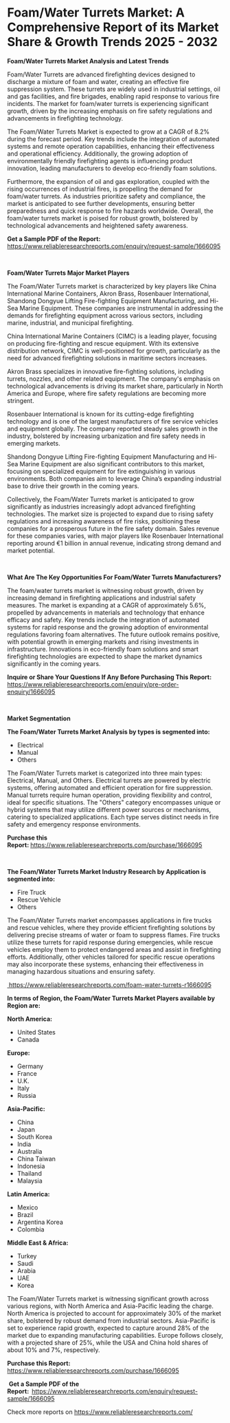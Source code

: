 <p><h1>Foam/Water Turrets Market: A Comprehensive Report of its Market Share & Growth Trends 2025 - 2032</h1></p><p><strong>Foam/Water Turrets Market Analysis and Latest Trends</strong></p>
<p><p>Foam/Water Turrets are advanced firefighting devices designed to discharge a mixture of foam and water, creating an effective fire suppression system. These turrets are widely used in industrial settings, oil and gas facilities, and fire brigades, enabling rapid response to various fire incidents. The market for foam/water turrets is experiencing significant growth, driven by the increasing emphasis on fire safety regulations and advancements in firefighting technology.</p><p>The Foam/Water Turrets Market is expected to grow at a CAGR of 8.2% during the forecast period. Key trends include the integration of automated systems and remote operation capabilities, enhancing their effectiveness and operational efficiency. Additionally, the growing adoption of environmentally friendly firefighting agents is influencing product innovation, leading manufacturers to develop eco-friendly foam solutions.</p><p>Furthermore, the expansion of oil and gas exploration, coupled with the rising occurrences of industrial fires, is propelling the demand for foam/water turrets. As industries prioritize safety and compliance, the market is anticipated to see further developments, ensuring better preparedness and quick response to fire hazards worldwide. Overall, the foam/water turrets market is poised for robust growth, bolstered by technological advancements and heightened safety awareness.</p></p>
<p><strong>Get a Sample PDF of the Report:&nbsp;</strong> <a href="https://www.reliableresearchreports.com/enquiry/request-sample/1666095?utm_campaign=2868&utm_medium=2&utm_source=Github&utm_content=ia&utm_term=27022025&utm_id=foamwater-turrets">https://www.reliableresearchreports.com/enquiry/request-sample/1666095</a></p>
<p>&nbsp;</p>
<p><strong>Foam/Water Turrets Major Market Players</strong></p>
<p><p>The Foam/Water Turrets market is characterized by key players like China International Marine Containers, Akron Brass, Rosenbauer International, Shandong Dongyue Lifting Fire-fighting Equipment Manufacturing, and Hi-Sea Marine Equipment. These companies are instrumental in addressing the demands for firefighting equipment across various sectors, including marine, industrial, and municipal firefighting.</p><p>China International Marine Containers (CIMC) is a leading player, focusing on producing fire-fighting and rescue equipment. With its extensive distribution network, CIMC is well-positioned for growth, particularly as the need for advanced firefighting solutions in maritime sectors increases. </p><p>Akron Brass specializes in innovative fire-fighting solutions, including turrets, nozzles, and other related equipment. The company's emphasis on technological advancements is driving its market share, particularly in North America and Europe, where fire safety regulations are becoming more stringent.</p><p>Rosenbauer International is known for its cutting-edge firefighting technology and is one of the largest manufacturers of fire service vehicles and equipment globally. The company reported steady sales growth in the industry, bolstered by increasing urbanization and fire safety needs in emerging markets.</p><p>Shandong Dongyue Lifting Fire-fighting Equipment Manufacturing and Hi-Sea Marine Equipment are also significant contributors to this market, focusing on specialized equipment for fire extinguishing in various environments. Both companies aim to leverage China’s expanding industrial base to drive their growth in the coming years.</p><p>Collectively, the Foam/Water Turrets market is anticipated to grow significantly as industries increasingly adopt advanced firefighting technologies. The market size is projected to expand due to rising safety regulations and increasing awareness of fire risks, positioning these companies for a prosperous future in the fire safety domain. Sales revenue for these companies varies, with major players like Rosenbauer International reporting around €1 billion in annual revenue, indicating strong demand and market potential.</p></p>
<p>&nbsp;</p>
<p><strong>What Are The Key Opportunities For Foam/Water Turrets Manufacturers?</strong></p>
<p><p>The foam/water turrets market is witnessing robust growth, driven by increasing demand in firefighting applications and industrial safety measures. The market is expanding at a CAGR of approximately 5.6%, propelled by advancements in materials and technology that enhance efficacy and safety. Key trends include the integration of automated systems for rapid response and the growing adoption of environmental regulations favoring foam alternatives. The future outlook remains positive, with potential growth in emerging markets and rising investments in infrastructure. Innovations in eco-friendly foam solutions and smart firefighting technologies are expected to shape the market dynamics significantly in the coming years.</p></p>
<p><strong>Inquire or Share Your Questions If Any Before Purchasing This Report:</strong> <a href="https://www.reliableresearchreports.com/enquiry/pre-order-enquiry/1666095?utm_campaign=2868&utm_medium=2&utm_source=Github&utm_content=ia&utm_term=27022025&utm_id=foamwater-turrets">https://www.reliableresearchreports.com/enquiry/pre-order-enquiry/1666095</a></p>
<p>&nbsp;</p>
<p><strong>Market Segmentation</strong></p>
<p><strong>The Foam/Water Turrets Market Analysis by types is segmented into:</strong></p>
<p><ul><li>Electrical</li><li>Manual</li><li>Others</li></ul></p>
<p><p>The Foam/Water Turrets market is categorized into three main types: Electrical, Manual, and Others. Electrical turrets are powered by electric systems, offering automated and efficient operation for fire suppression. Manual turrets require human operation, providing flexibility and control, ideal for specific situations. The "Others" category encompasses unique or hybrid systems that may utilize different power sources or mechanisms, catering to specialized applications. Each type serves distinct needs in fire safety and emergency response environments.</p></p>
<p><strong>Purchase this Report:&nbsp;</strong><a href="https://www.reliableresearchreports.com/purchase/1666095?utm_campaign=2868&utm_medium=2&utm_source=Github&utm_content=ia&utm_term=27022025&utm_id=foamwater-turrets">https://www.reliableresearchreports.com/purchase/1666095</a></p>
<p>&nbsp;</p>
<p><strong>The Foam/Water Turrets Market Industry Research by Application is segmented into:</strong></p>
<p><ul><li>Fire Truck</li><li>Rescue Vehicle</li><li>Others</li></ul></p>
<p><p>The Foam/Water Turrets market encompasses applications in fire trucks and rescue vehicles, where they provide efficient firefighting solutions by delivering precise streams of water or foam to suppress flames. Fire trucks utilize these turrets for rapid response during emergencies, while rescue vehicles employ them to protect endangered areas and assist in firefighting efforts. Additionally, other vehicles tailored for specific rescue operations may also incorporate these systems, enhancing their effectiveness in managing hazardous situations and ensuring safety.</p></p>
<p><a href="https://www.reliableresearchreports.com/foam-water-turrets-r1666095?utm_campaign=2868&utm_medium=2&utm_source=Github&utm_content=ia&utm_term=27022025&utm_id=foamwater-turrets">&nbsp;https://www.reliableresearchreports.com/foam-water-turrets-r1666095</a></p>
<p><strong>In terms of Region, the Foam/Water Turrets Market Players available by Region are:</strong></p>
<p>
    <p> <strong> North America: </strong>
        <ul>
            <li>United States</li>
            <li>Canada</li>
        </ul>
        </p> 
    <p> <strong> Europe: </strong>
        <ul>
            <li>Germany</li>
            <li>France</li>
            <li>U.K.</li>
            <li>Italy</li>
            <li>Russia</li>
        </ul>
        </p> 
    <p> <strong> Asia-Pacific: </strong>
        <ul>
            <li>China</li>
            <li>Japan</li>
            <li>South Korea</li>
            <li>India</li>
            <li>Australia</li>
            <li>China Taiwan</li>
            <li>Indonesia</li>
            <li>Thailand</li>
            <li>Malaysia</li>
        </ul>
        </p> 
    <p> <strong> Latin America: </strong>
        <ul>
            <li>Mexico</li>
            <li>Brazil</li>
            <li>Argentina Korea</li>
            <li>Colombia</li>
        </ul>
        </p> 
    <p> <strong> Middle East & Africa: </strong>
        <ul>
            <li>Turkey</li>
            <li>Saudi</li>
            <li>Arabia</li>
            <li>UAE</li>
            <li>Korea</li>
        </ul>
    </p>
    </p>
<p><p>The Foam/Water Turrets market is witnessing significant growth across various regions, with North America and Asia-Pacific leading the charge. North America is projected to account for approximately 30% of the market share, bolstered by robust demand from industrial sectors. Asia-Pacific is set to experience rapid growth, expected to capture around 28% of the market due to expanding manufacturing capabilities. Europe follows closely, with a projected share of 25%, while the USA and China hold shares of about 10% and 7%, respectively.</p></p>
<p><strong>Purchase this Report: </strong><a href="https://www.reliableresearchreports.com/purchase/1666095?utm_campaign=2868&utm_medium=2&utm_source=Github&utm_content=ia&utm_term=27022025&utm_id=foamwater-turrets">https://www.reliableresearchreports.com/purchase/1666095</a></p>
<p>&nbsp;<strong>Get a Sample PDF of the Report:&nbsp;&nbsp;</strong><a href="https://www.reliableresearchreports.com/enquiry/request-sample/1666095?utm_campaign=2868&utm_medium=2&utm_source=Github&utm_content=ia&utm_term=27022025&utm_id=foamwater-turrets">https://www.reliableresearchreports.com/enquiry/request-sample/1666095</a></p>
<p><strong></strong></p>
<p>Check more reports on <a href="https://www.reliableresearchreports.com/?utm_campaign=2868&utm_medium=2&utm_source=Github&utm_content=ia&utm_term=27022025&utm_id=foamwater-turrets">https://www.reliableresearchreports.com/</a></p>